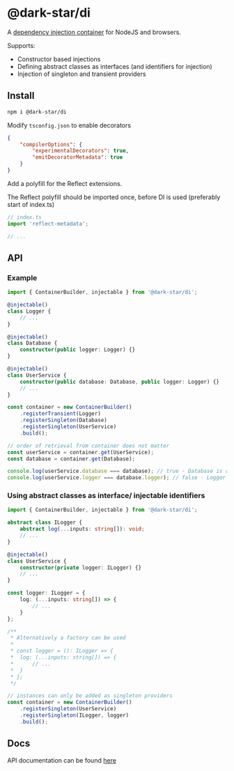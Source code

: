 # @dark-star/di

A [dependency injection container](https://en.wikipedia.org/wiki/Dependency_injection) for NodeJS and browsers.

Supports:

-   Constructor based injections
-   Defining abstract classes as interfaces (and identifiers for injection)
-   Injection of singleton and transient providers

## Install

```sh
npm i @dark-star/di
```

Modify `tsconfig.json` to enable decorators

```json
{
	"compilerOptions": {
		"experimentalDecorators": true,
		"emitDecoratorMetadata": true
	}
}
```

Add a polyfill for the Reflect extensions.

The Reflect polyfill should be imported once, before DI is used (preferably start of index.ts)

```ts
// index.ts
import 'reflect-metadata';

// ...
```

## API

### Example

```ts
import { ContainerBuilder, injectable } from '@dark-star/di';

@injectable()
class Logger {
	// ...
}

@injectable()
class Database {
	constructor(public logger: Logger) {}
}

@injectable()
class UserService {
	constructor(public database: Database, public logger: Logger) {}
	// ...
}

const container = new ContainerBuilder()
	.registerTransient(Logger)
	.registerSingleton(Database)
	.registerSingleton(UserService)
	.build();

// order of retrieval from container does not matter
const userService = container.get(UserService);
const database = container.get(Database);

console.log(userService.database === database); // true - Database is registered as singleton
console.log(userService.logger === database.logger); // false - Logger is registered as transient
```

### Using abstract classes as interface/ injectable identifiers

```ts
import { ContainerBuilder, injectable } from '@dark-star/di';

abstract class ILogger {
    abstract log(...inputs: string[]): void;
    // ...
}

@injectable()
class UserService {
    constructor(private logger: ILogger) {}
    // ...
}

const logger: ILogger = {
    log: (...inputs: string[]) => {
        // ...
    }
};

/**
 * Alternatively a factory can be used
 * 
 * const logger = (): ILogger => {
 * 	log: (...inputs: string[]) => {
 * 		// ...
 * 	}
 * };
 */

// instances can only be added as singleton providers
const container = new ContainerBuilder()
	.registerSingleton(UserService)
    .registerSingleton(ILogger, logger)
	.build();
```

## Docs

API documentation can be found [here](https://ana73l.github.io/dark-star/modules/_dark_star_di)

